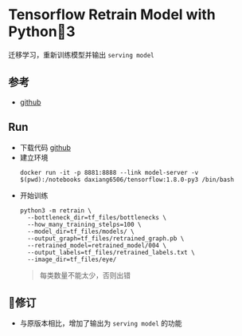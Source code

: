 # Tensorflow Retrain Model with Python3
迁移学习，重新训练模型并输出 `serving model`

## 参考
* [github](https://github.com/googlecodelabs/tensorflow-for-poets-2)  

## Run
* 下载代码
  [github]()
* 建立环境
  ```
  docker run -it -p 8881:8888 --link model-server -v $(pwd):/notebooks daxiang6506/tensorflow:1.8.0-py3 /bin/bash
  ```
* 开始训练
  ```
  python3 -m retrain \
    --bottleneck_dir=tf_files/bottlenecks \
    --how_many_training_stelps=100 \
    --model_dir=tf_files/models/ \
    --output_graph=tf_files/retrained_graph.pb \
    --retrained_model=retrained_model/004 \
    --output_labels=tf_files/retrained_labels.txt \
    --image_dir=tf_files/eye/
  ```
  >每类数量不能太少，否则出错

## 修订
* 与原版本相比，增加了输出为 `serving model` 的功能
